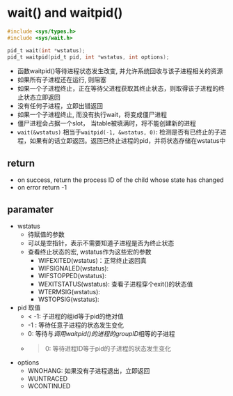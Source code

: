 #  wait() and waitpid()

```c
#include <sys/types.h>
#include <sys/wait.h>

pid_t wait(int *wstatus);
pid_t waitpid(pid_t pid, int *wstatus, int options);
```

- 函数waitpid()等待进程状态发生改变, 并允许系统回收与该子进程相关的资源
- 如果所有子进程还在运行, 则阻塞
- 如果一个子进程终止，正在等待父进程获取其终止状态，则取得该子进程的终止状态立即返回
- 没有任何子进程，立即出错返回
- 如果一个子进程终止, 而没有执行wait，将变成僵尸进程
- 僵尸进程会占据一个slot， 当table被填满时，将不能创建新的进程
- `wait(&wstatus)` 相当于`waitpid(-1, &wstatus, 0)`: 检测是否有已终止的子进程，如果有的话立即返回。返回已终止进程的pid，并将状态存储在wstatus中

## return

- on success, return the process ID of the child whose state has changed
- on error return -1

## paramater

- wstatus
  - 待赋值的参数
  - 可以是空指针，表示不需要知道子进程是否为终止状态
  - 查看终止状态的宏, wstatus作为这些宏的参数
    - WIFEXITED(wstatus)：正常终止返回真
    - WIFSIGNALED(wstatus):  
    - WIFSTOPPED(wstatus): 
    - WEXITSTATUS(wstatus): 查看子进程穿个exit()的状态值
    - WTERMSIG(wstatus): 
    - WSTOPSIG(wstatus): 
- pid 取值
  -  < -1: 子进程的组id等于pid的绝对值
  - -1 : 等待任意子进程的状态发生变化 
  - 0: 等待与*调用waitpid()的进程的groupID*相等的子进程
  - > 0: 等待进程ID等于pid的子进程的状态发生变化
- options  
  - WNOHANG: 如果没有子进程退出，立即返回
  - WUNTRACED 
  - WCONTINUED